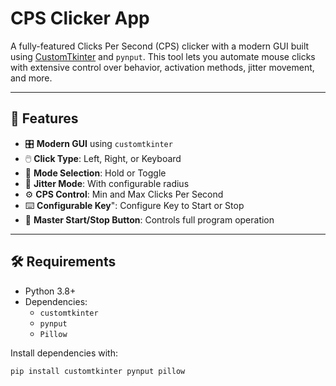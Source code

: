 # CPS Clicker App

A fully-featured Clicks Per Second (CPS) clicker with a modern GUI built using [CustomTkinter](https://github.com/TomSchimansky/CustomTkinter) and `pynput`. This tool lets you automate mouse clicks with extensive control over behavior, activation methods, jitter movement, and more.

---

## 🚀 Features

- 🎛️ **Modern GUI** using `customtkinter`
- 🖱️ **Click Type**: Left, Right, or Keyboard
- 🔄 **Mode Selection**: Hold or Toggle
- 🧠 **Jitter Mode**: With configurable radius
- ⚙️ **CPS Control**: Min and Max Clicks Per Second
- ⌨️ **Configurable Key**": Configure Key to Start or Stop
- 🔘 **Master Start/Stop Button**: Controls full program operation

---

## 🛠 Requirements

- Python 3.8+
- Dependencies:
  - `customtkinter`
  - `pynput`
  - `Pillow`

Install dependencies with:

```bash
pip install customtkinter pynput pillow
